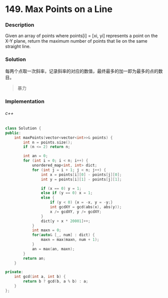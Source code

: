 # 149. Max Points on a Line

### Description

Given an array of points where points[i] = [xi, yi] represents a point on the X-Y plane, return the maximum number of points that lie on the same straight line.

### Solution

每两个点取一次斜率，记录斜率的对应的数值，最终最多的加一即为最多的点的数目。

> 暴力 

### Implementation

###### c++

```c++
class Solution {
public:
    int maxPoints(vector<vector<int>>& points) {
        int n = points.size();
        if (n <= 2) return n;

        int an = 0;
        for (int i = 0; i < n; i++) {
            unordered_map<int, int> dict;
            for (int j = i + 1; j < n; j++) {
                int x = points[i][0] - points[j][0];
                int y = points[i][1] - points[j][1];

                if (x == 0) y = 1;
                else if (y == 0) x = 1;
                else {
                    if (y < 0) {x = -x, y = -y;}
                    int gcdXY = gcd(abs(x), abs(y));
                    x /= gcdXY, y /= gcdXY;
                }
                dict[y + x * 20001]++;
            }
            int maxn = 0;
            for(auto& [_, num] : dict) {
                maxn = max(maxn, num + 1);
            }
            an = max(an, maxn);
        }
        return an;
    }

private:
    int gcd(int a, int b) {
        return b ? gcd(b, a % b) : a;
    }
};
```
